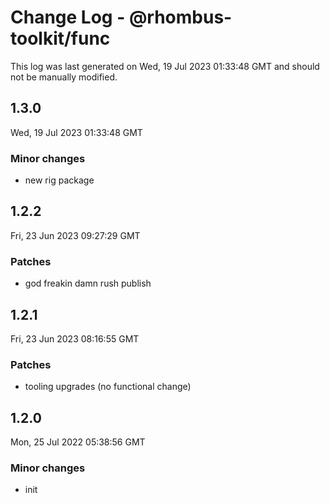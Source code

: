 # Change Log - @rhombus-toolkit/func

This log was last generated on Wed, 19 Jul 2023 01:33:48 GMT and should not be manually modified.

## 1.3.0
Wed, 19 Jul 2023 01:33:48 GMT

### Minor changes

- new rig package

## 1.2.2
Fri, 23 Jun 2023 09:27:29 GMT

### Patches

- god freakin damn rush publish

## 1.2.1
Fri, 23 Jun 2023 08:16:55 GMT

### Patches

- tooling upgrades (no functional change)

## 1.2.0
Mon, 25 Jul 2022 05:38:56 GMT

### Minor changes

- init

